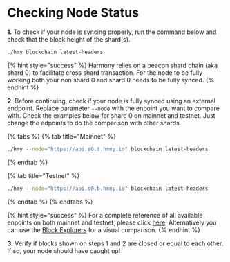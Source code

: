 # Checking Node Status

**1.** To check if your node is syncing properly, run the command below and check that the block height of the shard\(s\).

```bash
./hmy blockchain latest-headers
```

{% hint style="success" %}
Harmony relies on a beacon shard chain \(aka shard 0\) to facilitate cross shard transaction. For the node to be fully working both your non shard 0 and shard 0 needs to be fully synced.
{% endhint %}

**2.** Before continuing, check if your node is fully synced using an external endpoint. Replace parameter `--node` with the enpoint you want to compare with. Check the examples below  for shard 0 on mainnet and testnet. Just change the edpoints to do the comparison with other shards.

{% tabs %}
{% tab title="Mainnet" %}
```bash
./hmy --node="https://api.s0.t.hmny.io" blockchain latest-headers
```
{% endtab %}

{% tab title="Testnet" %}
```bash
./hmy --node="https://api.s0.b.hmny.io" blockchain latest-headers
```
{% endtab %}
{% endtabs %}

{% hint style="success" %}
For a complete reference of all available enpoints on both mainnet and testnet, please click [here](https://monitor.hmny.io/status). Alternatively you can use the [Block Explorers](../../developers/block-explorers.md) for a visual comparison.
{% endhint %}

**3.** Verify if blocks shown on steps 1 and 2 are closed or equal to each other. If so, your node should have caught up!

